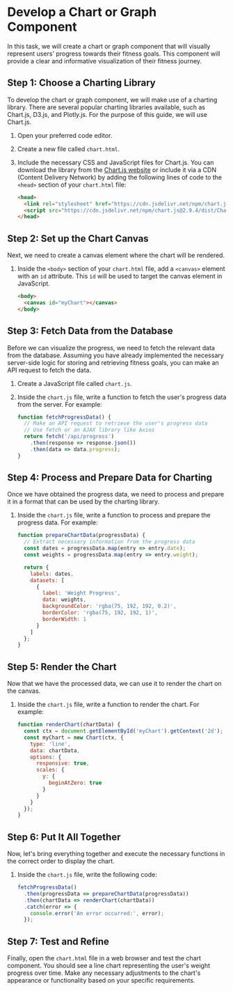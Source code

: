 

# Develop a Chart or Graph Component

In this task, we will create a chart or graph component that will visually represent users' progress towards their fitness goals. This component will provide a clear and informative visualization of their fitness journey.

## Step 1: Choose a Charting Library

To develop the chart or graph component, we will make use of a charting library. There are several popular charting libraries available, such as Chart.js, D3.js, and Plotly.js. For the purpose of this guide, we will use Chart.js.

1. Open your preferred code editor.
2. Create a new file called `chart.html`.
3. Include the necessary CSS and JavaScript files for Chart.js. You can download the library from the [Chart.js website](https://www.chartjs.org/) or include it via a CDN (Content Delivery Network) by adding the following lines of code to the `<head>` section of your `chart.html` file:
    
    ```html
    <head>
      <link rel="stylesheet" href="https://cdn.jsdelivr.net/npm/chart.js@2.9.4/dist/Chart.min.css">
      <script src="https://cdn.jsdelivr.net/npm/chart.js@2.9.4/dist/Chart.min.js"></script>
    </head>
    ```

## Step 2: Set up the Chart Canvas

Next, we need to create a canvas element where the chart will be rendered.

1. Inside the `<body>` section of your `chart.html` file, add a `<canvas>` element with an `id` attribute. This `id` will be used to target the canvas element in JavaScript.
    
    ```html
    <body>
      <canvas id="myChart"></canvas>
    </body>
    ```

## Step 3: Fetch Data from the Database

Before we can visualize the progress, we need to fetch the relevant data from the database. Assuming you have already implemented the necessary server-side logic for storing and retrieving fitness goals, you can make an API request to fetch the data.

1. Create a JavaScript file called `chart.js`.
2. Inside the `chart.js` file, write a function to fetch the user's progress data from the server. For example:

    ```javascript
    function fetchProgressData() {
      // Make an API request to retrieve the user's progress data
      // Use fetch or an AJAX library like Axios
      return fetch('/api/progress')
        .then(response => response.json())
        .then(data => data.progress);
    }
    ```

## Step 4: Process and Prepare Data for Charting

Once we have obtained the progress data, we need to process and prepare it in a format that can be used by the charting library.

1. Inside the `chart.js` file, write a function to process and prepare the progress data. For example:

    ```javascript
    function prepareChartData(progressData) {
      // Extract necessary information from the progress data
      const dates = progressData.map(entry => entry.date);
      const weights = progressData.map(entry => entry.weight);
    
      return {
        labels: dates,
        datasets: [
          {
            label: 'Weight Progress',
            data: weights,
            backgroundColor: 'rgba(75, 192, 192, 0.2)',
            borderColor: 'rgba(75, 192, 192, 1)',
            borderWidth: 1
          }
        ]
      };
    }
    ```

## Step 5: Render the Chart

Now that we have the processed data, we can use it to render the chart on the canvas.

1. Inside the `chart.js` file, write a function to render the chart. For example:

    ```javascript
    function renderChart(chartData) {
      const ctx = document.getElementById('myChart').getContext('2d');
      const myChart = new Chart(ctx, {
        type: 'line',
        data: chartData,
        options: {
          responsive: true,
          scales: {
            y: {
              beginAtZero: true
            }
          }
        }
      });
    }
    ```

## Step 6: Put It All Together

Now, let's bring everything together and execute the necessary functions in the correct order to display the chart.

1. Inside the `chart.js` file, write the following code:

    ```javascript
    fetchProgressData()
      .then(progressData => prepareChartData(progressData))
      .then(chartData => renderChart(chartData))
      .catch(error => {
        console.error('An error occurred:', error);
      });
    ```

## Step 7: Test and Refine

Finally, open the `chart.html` file in a web browser and test the chart component. You should see a line chart representing the user's weight progress over time. Make any necessary adjustments to the chart's appearance or functionality based on your specific requirements.

